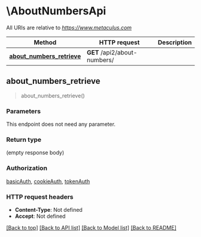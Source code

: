 # \AboutNumbersApi

All URIs are relative to *https://www.metaculus.com*

Method | HTTP request | Description
------------- | ------------- | -------------
[**about_numbers_retrieve**](AboutNumbersApi.md#about_numbers_retrieve) | **GET** /api2/about-numbers/ | 



## about_numbers_retrieve

> about_numbers_retrieve()


### Parameters

This endpoint does not need any parameter.

### Return type

 (empty response body)

### Authorization

[basicAuth](../README.md#basicAuth), [cookieAuth](../README.md#cookieAuth), [tokenAuth](../README.md#tokenAuth)

### HTTP request headers

- **Content-Type**: Not defined
- **Accept**: Not defined

[[Back to top]](#) [[Back to API list]](../README.md#documentation-for-api-endpoints) [[Back to Model list]](../README.md#documentation-for-models) [[Back to README]](../README.md)

